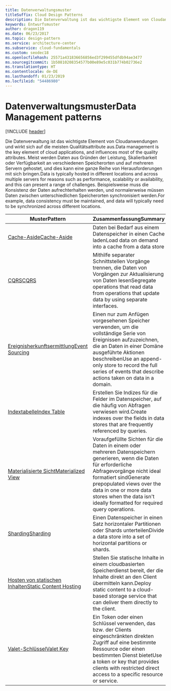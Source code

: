 ```yaml
---
title: Datenverwaltungsmuster
titleSuffix: Cloud Design Patterns
description: Die Datenverwaltung ist das wichtigste Element von Cloudanwendungen und wirkt sich auf die meisten Qualitätsattribute aus. Meist werden Daten aus Gründen der Leistung, Skalierbarkeit oder Verfügbarkeit an verschiedenen Speicherorten und auf mehreren Servern gehostet, und dies kann eine ganze Reihe von Herausforderungen mit sich bringen. Beispielsweise muss die Konsistenz der Daten aufrechterhalten werden, und normalerweise müssen Daten zwischen unterschiedlichen Speicherorten synchronisiert werden.
keywords: Entwurfsmuster
author: dragon119
ms.date: 06/23/2017
ms.topic: design-pattern
ms.service: architecture-center
ms.subservice: cloud-fundamentals
ms.custom: seodec18
ms.openlocfilehash: 25571a431836656856ed3f299455dfdb94ae3477
ms.sourcegitcommit: 1b50810208354577b00e89e5c031b774b02736e2
ms.translationtype: HT
ms.contentlocale: de-DE
ms.lasthandoff: 01/23/2019
ms.locfileid: "54486980"
---
```

# <a name="data-management-patterns"></a><span data-ttu-id="9d2e6-106">Datenverwaltungsmuster</span><span class="sxs-lookup"><span data-stu-id="9d2e6-106">Data Management patterns</span></span>

[!INCLUDE [header](../../_includes/header.md)]

<span data-ttu-id="9d2e6-107">Die Datenverwaltung ist das wichtigste Element von Cloudanwendungen und wirkt sich auf die meisten Qualitätsattribute aus.</span><span class="sxs-lookup"><span data-stu-id="9d2e6-107">Data management is the key element of cloud applications, and influences most of the quality attributes.</span></span> <span data-ttu-id="9d2e6-108">Meist werden Daten aus Gründen der Leistung, Skalierbarkeit oder Verfügbarkeit an verschiedenen Speicherorten und auf mehreren Servern gehostet, und dies kann eine ganze Reihe von Herausforderungen mit sich bringen.</span><span class="sxs-lookup"><span data-stu-id="9d2e6-108">Data is typically hosted in different locations and across multiple servers for reasons such as performance, scalability or availability, and this can present a range of challenges.</span></span> <span data-ttu-id="9d2e6-109">Beispielsweise muss die Konsistenz der Daten aufrechterhalten werden, und normalerweise müssen Daten zwischen unterschiedlichen Speicherorten synchronisiert werden.</span><span class="sxs-lookup"><span data-stu-id="9d2e6-109">For example, data consistency must be maintained, and data will typically need to be synchronized across different locations.</span></span>

|                        <span data-ttu-id="9d2e6-110">Muster</span><span class="sxs-lookup"><span data-stu-id="9d2e6-110">Pattern</span></span>                         |                                                                  <span data-ttu-id="9d2e6-111">Zusammenfassung</span><span class="sxs-lookup"><span data-stu-id="9d2e6-111">Summary</span></span>                                                                  |
|--------------------------------------------------------|-------------------------------------------------------------------------------------------------------------------------------------------|
|            [<span data-ttu-id="9d2e6-112">Cache-Aside</span><span class="sxs-lookup"><span data-stu-id="9d2e6-112">Cache-Aside</span></span>](../cache-aside.md)            |                                            <span data-ttu-id="9d2e6-113">Daten bei Bedarf aus einem Datenspeicher in einen Cache laden</span><span class="sxs-lookup"><span data-stu-id="9d2e6-113">Load data on demand into a cache from a data store</span></span>                                             |
|                   [<span data-ttu-id="9d2e6-114">CQRS</span><span class="sxs-lookup"><span data-stu-id="9d2e6-114">CQRS</span></span>](../cqrs.md)                   |                    <span data-ttu-id="9d2e6-115">Mithilfe separater Schnittstellen Vorgänge trennen, die Daten von Vorgängen zur Aktualisierung von Daten lesen</span><span class="sxs-lookup"><span data-stu-id="9d2e6-115">Segregate operations that read data from operations that update data by using separate interfaces.</span></span>                     |
|         [<span data-ttu-id="9d2e6-116">Ereignisherkunftsermittlung</span><span class="sxs-lookup"><span data-stu-id="9d2e6-116">Event Sourcing</span></span>](../event-sourcing.md)         |               <span data-ttu-id="9d2e6-117">Einen nur zum Anfügen vorgesehenen Speicher verwenden, um die vollständige Serie von Ereignissen aufzuzeichnen, die an Daten in einer Domäne ausgeführte Aktionen beschreiben</span><span class="sxs-lookup"><span data-stu-id="9d2e6-117">Use an append-only store to record the full series of events that describe actions taken on data in a domain.</span></span>               |
|            [<span data-ttu-id="9d2e6-118">Indextabelle</span><span class="sxs-lookup"><span data-stu-id="9d2e6-118">Index Table</span></span>](../index-table.md)            |                         <span data-ttu-id="9d2e6-119">Erstellen Sie Indizes für die Felder im Datenspeicher, auf die häufig von Abfragen verwiesen wird.</span><span class="sxs-lookup"><span data-stu-id="9d2e6-119">Create indexes over the fields in data stores that are frequently referenced by queries.</span></span>                          |
|      [<span data-ttu-id="9d2e6-120">Materialisierte Sicht</span><span class="sxs-lookup"><span data-stu-id="9d2e6-120">Materialized View</span></span>](../materialized-view.md)      | <span data-ttu-id="9d2e6-121">Voraufgefüllte Sichten für die Daten in einem oder mehreren Datenspeichern generieren, wenn die Daten für erforderliche Abfragevorgänge nicht ideal formatiert sind</span><span class="sxs-lookup"><span data-stu-id="9d2e6-121">Generate prepopulated views over the data in one or more data stores when the data isn't ideally formatted for required query operations.</span></span> |
|               [<span data-ttu-id="9d2e6-122">Sharding</span><span class="sxs-lookup"><span data-stu-id="9d2e6-122">Sharding</span></span>](../sharding.md)               |                                    <span data-ttu-id="9d2e6-123">Einen Datenspeicher in einen Satz horizontaler Partitionen oder Shards unterteilen</span><span class="sxs-lookup"><span data-stu-id="9d2e6-123">Divide a data store into a set of horizontal partitions or shards.</span></span>                                     |
| [<span data-ttu-id="9d2e6-124">Hosten von statischen Inhalten</span><span class="sxs-lookup"><span data-stu-id="9d2e6-124">Static Content Hosting</span></span>](../static-content-hosting.md) |                   <span data-ttu-id="9d2e6-125">Stellen Sie statische Inhalte in einem cloudbasierten Speicherdienst bereit, der die Inhalte direkt an den Client übermitteln kann.</span><span class="sxs-lookup"><span data-stu-id="9d2e6-125">Deploy static content to a cloud-based storage service that can deliver them directly to the client.</span></span>                    |
|              [<span data-ttu-id="9d2e6-126">Valet-Schlüssel</span><span class="sxs-lookup"><span data-stu-id="9d2e6-126">Valet Key</span></span>](../valet-key.md)              |                 <span data-ttu-id="9d2e6-127">Ein Token oder einen Schlüssel verwenden, das bzw. der Clients eingeschränkten direkten Zugriff auf eine bestimmte Ressource oder einen bestimmten Dienst bietet</span><span class="sxs-lookup"><span data-stu-id="9d2e6-127">Use a token or key that provides clients with restricted direct access to a specific resource or service.</span></span>                 |
